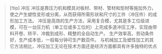 >[!tip] 冲压
> 冲压是靠压力机和模具对板材、带材、管材和型材等施加外力，使之产生塑性变形或分离，从而获得所需形状和尺寸的工件（冲压件）的成形加工方法。
> 冲压是高效的生产方法，采用复合模，尤其是多工位级进模，可在一台压力机（单工位或多工位的）上完成多道冲压工序，实现由带料开卷、矫平、冲裁到成形、精整的全自动生产。
> 生产效率高，劳动条件好，生产成本低，一般每分钟可生产数百件。
> 与机械加工及塑性加工的其它方法相比，冲压加工无论在技术方面还是经济方面都具有许多独特的优点

